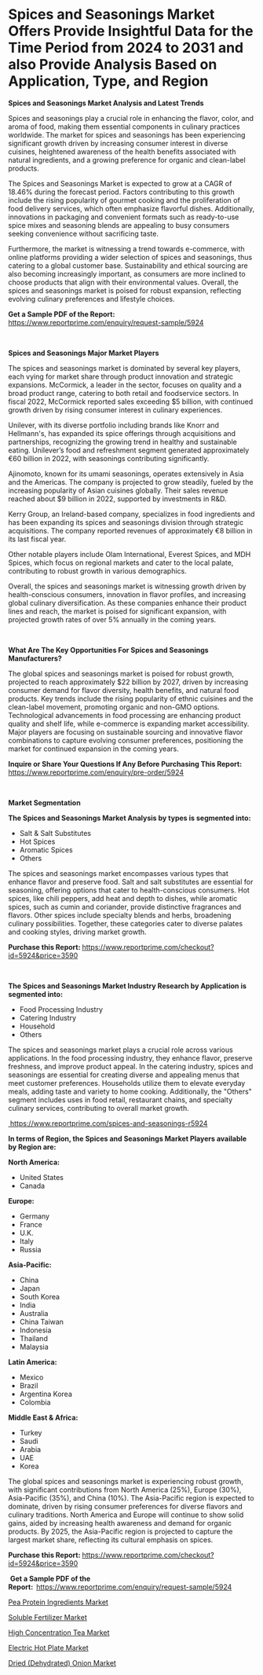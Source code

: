 <p><h1>Spices and Seasonings Market Offers Provide Insightful Data for the Time Period from 2024 to 2031 and also Provide Analysis Based on Application, Type, and Region</h1></p><p><strong>Spices and Seasonings Market Analysis and Latest Trends</strong></p>
<p><p>Spices and seasonings play a crucial role in enhancing the flavor, color, and aroma of food, making them essential components in culinary practices worldwide. The market for spices and seasonings has been experiencing significant growth driven by increasing consumer interest in diverse cuisines, heightened awareness of the health benefits associated with natural ingredients, and a growing preference for organic and clean-label products. </p><p>The Spices and Seasonings Market is expected to grow at a CAGR of 18.46% during the forecast period. Factors contributing to this growth include the rising popularity of gourmet cooking and the proliferation of food delivery services, which often emphasize flavorful dishes. Additionally, innovations in packaging and convenient formats such as ready-to-use spice mixes and seasoning blends are appealing to busy consumers seeking convenience without sacrificing taste. </p><p>Furthermore, the market is witnessing a trend towards e-commerce, with online platforms providing a wider selection of spices and seasonings, thus catering to a global customer base. Sustainability and ethical sourcing are also becoming increasingly important, as consumers are more inclined to choose products that align with their environmental values. Overall, the spices and seasonings market is poised for robust expansion, reflecting evolving culinary preferences and lifestyle choices.</p></p>
<p><strong>Get a Sample PDF of the Report:&nbsp;</strong> <a href="https://www.reportprime.com/enquiry/request-sample/5924?utm_campaign=1137&utm_medium=2&utm_source=Github&utm_content=ia&utm_term=10102024&utm_id=spices-and-seasonings">https://www.reportprime.com/enquiry/request-sample/5924</a></p>
<p>&nbsp;</p>
<p><strong>Spices and Seasonings Major Market Players</strong></p>
<p><p>The spices and seasonings market is dominated by several key players, each vying for market share through product innovation and strategic expansions. McCormick, a leader in the sector, focuses on quality and a broad product range, catering to both retail and foodservice sectors. In fiscal 2022, McCormick reported sales exceeding $5 billion, with continued growth driven by rising consumer interest in culinary experiences.</p><p>Unilever, with its diverse portfolio including brands like Knorr and Hellmann's, has expanded its spice offerings through acquisitions and partnerships, recognizing the growing trend in healthy and sustainable eating. Unilever’s food and refreshment segment generated approximately €60 billion in 2022, with seasonings contributing significantly.</p><p>Ajinomoto, known for its umami seasonings, operates extensively in Asia and the Americas. The company is projected to grow steadily, fueled by the increasing popularity of Asian cuisines globally. Their sales revenue reached about $9 billion in 2022, supported by investments in R&D.</p><p>Kerry Group, an Ireland-based company, specializes in food ingredients and has been expanding its spices and seasonings division through strategic acquisitions. The company reported revenues of approximately €8 billion in its last fiscal year.</p><p>Other notable players include Olam International, Everest Spices, and MDH Spices, which focus on regional markets and cater to the local palate, contributing to robust growth in various demographics.</p><p>Overall, the spices and seasonings market is witnessing growth driven by health-conscious consumers, innovation in flavor profiles, and increasing global culinary diversification. As these companies enhance their product lines and reach, the market is poised for significant expansion, with projected growth rates of over 5% annually in the coming years.</p></p>
<p>&nbsp;</p>
<p><strong>What Are The Key Opportunities For Spices and Seasonings Manufacturers?</strong></p>
<p><p>The global spices and seasonings market is poised for robust growth, projected to reach approximately $22 billion by 2027, driven by increasing consumer demand for flavor diversity, health benefits, and natural food products. Key trends include the rising popularity of ethnic cuisines and the clean-label movement, promoting organic and non-GMO options. Technological advancements in food processing are enhancing product quality and shelf life, while e-commerce is expanding market accessibility. Major players are focusing on sustainable sourcing and innovative flavor combinations to capture evolving consumer preferences, positioning the market for continued expansion in the coming years.</p></p>
<p><strong>Inquire or Share Your Questions If Any Before Purchasing This Report:</strong> <a href="https://www.reportprime.com/enquiry/pre-order/5924?utm_campaign=1137&utm_medium=2&utm_source=Github&utm_content=ia&utm_term=10102024&utm_id=spices-and-seasonings">https://www.reportprime.com/enquiry/pre-order/5924</a></p>
<p>&nbsp;</p>
<p><strong>Market Segmentation</strong></p>
<p><strong>The Spices and Seasonings Market Analysis by types is segmented into:</strong></p>
<p><ul><li>Salt & Salt Substitutes</li><li>Hot Spices</li><li>Aromatic Spices</li><li>Others</li></ul></p>
<p><p>The spices and seasonings market encompasses various types that enhance flavor and preserve food. Salt and salt substitutes are essential for seasoning, offering options that cater to health-conscious consumers. Hot spices, like chili peppers, add heat and depth to dishes, while aromatic spices, such as cumin and coriander, provide distinctive fragrances and flavors. Other spices include specialty blends and herbs, broadening culinary possibilities. Together, these categories cater to diverse palates and cooking styles, driving market growth.</p></p>
<p><strong>Purchase this Report:&nbsp;</strong><a href="https://www.reportprime.com/checkout?id=5924&price=3590&utm_campaign=1137&utm_medium=2&utm_source=Github&utm_content=ia&utm_term=10102024&utm_id=spices-and-seasonings">https://www.reportprime.com/checkout?id=5924&price=3590</a></p>
<p>&nbsp;</p>
<p><strong>The Spices and Seasonings Market Industry Research by Application is segmented into:</strong></p>
<p><ul><li>Food Processing Industry</li><li>Catering Industry</li><li>Household</li><li>Others</li></ul></p>
<p><p>The spices and seasonings market plays a crucial role across various applications. In the food processing industry, they enhance flavor, preserve freshness, and improve product appeal. In the catering industry, spices and seasonings are essential for creating diverse and appealing menus that meet customer preferences. Households utilize them to elevate everyday meals, adding taste and variety to home cooking. Additionally, the "Others" segment includes uses in food retail, restaurant chains, and specialty culinary services, contributing to overall market growth.</p></p>
<p><a href="https://www.reportprime.com/spices-and-seasonings-r5924?utm_campaign=1137&utm_medium=2&utm_source=Github&utm_content=ia&utm_term=10102024&utm_id=spices-and-seasonings">&nbsp;https://www.reportprime.com/spices-and-seasonings-r5924</a></p>
<p><strong>In terms of Region, the Spices and Seasonings Market Players available by Region are:</strong></p>
<p>
    <p> <strong> North America: </strong>
        <ul>
            <li>United States</li>
            <li>Canada</li>
        </ul>
        </p> 
    <p> <strong> Europe: </strong>
        <ul>
            <li>Germany</li>
            <li>France</li>
            <li>U.K.</li>
            <li>Italy</li>
            <li>Russia</li>
        </ul>
        </p> 
    <p> <strong> Asia-Pacific: </strong>
        <ul>
            <li>China</li>
            <li>Japan</li>
            <li>South Korea</li>
            <li>India</li>
            <li>Australia</li>
            <li>China Taiwan</li>
            <li>Indonesia</li>
            <li>Thailand</li>
            <li>Malaysia</li>
        </ul>
        </p> 
    <p> <strong> Latin America: </strong>
        <ul>
            <li>Mexico</li>
            <li>Brazil</li>
            <li>Argentina Korea</li>
            <li>Colombia</li>
        </ul>
        </p> 
    <p> <strong> Middle East & Africa: </strong>
        <ul>
            <li>Turkey</li>
            <li>Saudi</li>
            <li>Arabia</li>
            <li>UAE</li>
            <li>Korea</li>
        </ul>
    </p>
    </p>
<p><p>The global spices and seasonings market is experiencing robust growth, with significant contributions from North America (25%), Europe (30%), Asia-Pacific (35%), and China (10%). The Asia-Pacific region is expected to dominate, driven by rising consumer preferences for diverse flavors and culinary traditions. North America and Europe will continue to show solid gains, aided by increasing health awareness and demand for organic products. By 2025, the Asia-Pacific region is projected to capture the largest market share, reflecting its cultural emphasis on spices.</p></p>
<p><strong>Purchase this Report: </strong><a href="https://www.reportprime.com/checkout?id=5924&price=3590&utm_campaign=1137&utm_medium=2&utm_source=Github&utm_content=ia&utm_term=10102024&utm_id=spices-and-seasonings">https://www.reportprime.com/checkout?id=5924&price=3590</a></p>
<p>&nbsp;<strong>Get a Sample PDF of the Report:&nbsp;&nbsp;</strong><a href="https://www.reportprime.com/enquiry/request-sample/5924?utm_campaign=1137&utm_medium=2&utm_source=Github&utm_content=ia&utm_term=10102024&utm_id=spices-and-seasonings">https://www.reportprime.com/enquiry/request-sample/5924</a></p>
<p><strong></strong></p>
<p><p><a href="https://github.com/maniehilp9ib/Market-Research-Report-List-1/blob/main/pea-protein-ingredients-market.md?utm_campaign=1137&utm_medium=2&utm_source=Github&utm_content=ia&utm_term=10102024&utm_id=spices-and-seasonings">Pea Protein Ingredients Market</a></p><p><a href="https://www.linkedin.com/pulse/unveiling-market-trends-global-soluble-fertilizer-growth-regional-2qiyc?utm_campaign=1137&utm_medium=2&utm_source=Github&utm_content=ia&utm_term=10102024&utm_id=spices-and-seasonings">Soluble Fertilizer Market</a></p><p><a href="https://issuu.com/reportprime-2/docs/high-concentration-tea-market-size-_224984dd3cf856?utm_campaign=1137&utm_medium=2&utm_source=Github&utm_content=ia&utm_term=10102024&utm_id=spices-and-seasonings">High Concentration Tea Market</a></p><p><a href="https://www.linkedin.com/pulse/global-electric-hot-plate-market-analysis-trends-forecasts-growth-6crkf?utm_campaign=1137&utm_medium=2&utm_source=Github&utm_content=ia&utm_term=10102024&utm_id=spices-and-seasonings">Electric Hot Plate Market</a></p><p><a href="https://issuu.com/reportprime-2/docs/dried-dehydrated-onion-market-size-_921ad4987ef346?utm_campaign=1137&utm_medium=2&utm_source=Github&utm_content=ia&utm_term=10102024&utm_id=spices-and-seasonings">Dried (Dehydrated) Onion Market</a></p></p>